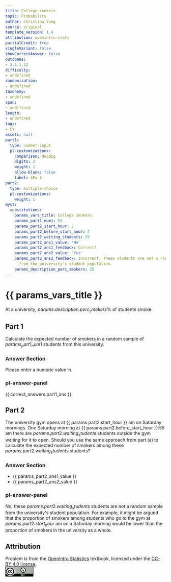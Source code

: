 ```yaml
---
title: College smokers
topic: Probability
author: Christina Yang
source: original
template_version: 1.4
attribution: openintro-stats
partialCredit: true
singleVariant: false
showCorrectAnswer: false
outcomes:
- 3.1.1.12
difficulty:
- undefined
randomization:
- undefined
taxonomy:
- undefined
span:
- undefined
length:
- undefined
tags:
- CY
assets: null
part1:
  type: number-input
  pl-customizations:
    comparison: decdig
    digits: 2
    weight: 1
    allow-blank: false
    label: $E= $
part2:
  type: multiple-choice
  pl-customizations:
    weight: 1
myst:
  substitutions:
    params_vars_title: College smokers
    params_part1_num1: 93
    params_part2_start_hour: 5
    params_part2_before_start_hour: 4
    params_part2_waiting_students: 29
    params_part2_ans1_value: 'No'
    params_part2_ans1_feedback: Correct!
    params_part2_ans2_value: 'Yes'
    params_part2_ans2_feedback: Incorrect. These students are not a random sample
      from the university's student population.
    params_description_perc_smokers: 25
---
```

# {{ params_vars_title }}
At a university, ${{ params.description.perc_smokers }}$% of students smoke.

## Part 1

Calculate the expected number of smokers in a random sample of ${{ params_part1_num1 }}$ students from this university.

### Answer Section

Please enter a numeric value in.

### pl-answer-panel

{{ correct_answers.part1_ans }}

## Part 2

The university gym opens at {{ params.part2.start_hour }} am on Saturday mornings. One Saturday morning at {{ params.part2.before_start_hour }}:55 am there are ${{ params.part2.waiting_students }}$ students outside the gym waiting for it to open. Should you use the same approach from part (a) to calculate the expected number of smokers among these ${{ params.part2.waiting_students }}$ students?

### Answer Section

- {{ params_part2_ans1_value }}
- {{ params_part2_ans2_value }}

### pl-answer-panel

No, these ${{ params.part2.waiting_students }}$ students are not a random sample from the university's student population. For example, it might be argued that the proportion of smokers among students who go to the gym at ${{ params.part2.start_hour }}$ am on a Saturday morning would be lower than the proportion of smokers in the university as a whole.

## Attribution

Problem is from the [OpenIntro Statistics](https://openintro.org/book/os/) textbook, licensed under the [CC-BY 4.0 license](https://creativecommons.org/licenses/by/4.0/).<br>![Image representing the Creative Commons 4.0 BY license.](https://raw.githubusercontent.com/firasm/bits/master/by.png)